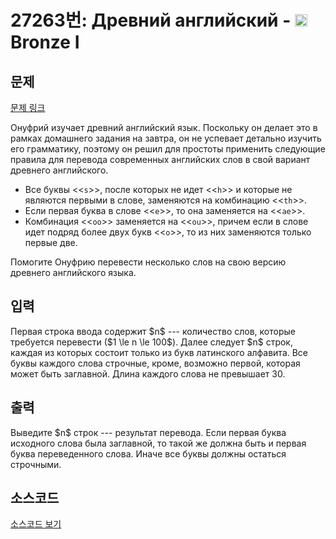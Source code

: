 # 27263번: Древний английский - <img src="https://static.solved.ac/tier_small/5.svg" style="height:20px" /> Bronze I

<!-- performance -->

<!-- 문제 제출 후 깃허브에 푸시를 했을 때 제출한 코드의 성능이 입력될 공간입니다.-->

<!-- end -->

## 문제

[문제 링크](https://boj.kr/27263)


<p>Онуфрий изучает древний английский язык. Поскольку он делает это в рамках домашнего задания на завтра, он не успевает детально изучить его грамматику, поэтому он решил для простоты применить следующие правила для перевода современных английских слов в свой вариант древнего английского.</p>

<ul>
<li>Все буквы &lt;&lt;<code>s</code>&gt;&gt;, после которых не идет &lt;&lt;<code>h</code>&gt;&gt; и которые не являются первыми в слове, заменяются на комбинацию &lt;&lt;<code>th</code>&gt;&gt;.</li>
<li>Если первая буква в слове &lt;&lt;<code>e</code>&gt;&gt;, то она заменяется на &lt;&lt;<code>ae</code>&gt;&gt;.</li>
<li>Комбинация &lt;&lt;<code>oo</code>&gt;&gt; заменяется на &lt;&lt;<code>ou</code>&gt;&gt;, причем если в слове идет подряд более двух букв &lt;&lt;<code>o</code>&gt;&gt;, то из них заменяются только первые две.</li>
</ul>

<p>Помогите Онуфрию перевести несколько слов на свою версию древнего английского языка.</p>



## 입력


<p>Первая строка ввода содержит $n$  --- количество слов, которые требуется перевести ($1 \le n \le 100$). Далее следует $n$ строк, каждая из которых состоит только из букв латинского алфавита. Все буквы каждого слова строчные, кроме, возможно первой, которая может быть заглавной. Длина каждого слова не превышает 30.</p>



## 출력


<p>Выведите $n$ строк  --- результат перевода. Если первая буква исходного слова была заглавной, то такой же должна быть и первая буква переведенного слова. Иначе все буквы должны остаться строчными.</p>



## 소스코드

[소스코드 보기](Древний%20английский.cpp)